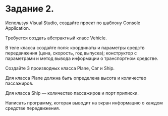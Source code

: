 # Задание 2. 

Используя Visual Studio, создайте проект по шаблону Console Application.

Требуется создать абстрактный класс Vehicle.

В теле класса создайте поля: координаты и параметры средств передвижения (цена, скорость, год выпуска); конструктор с параметрами и метод вывода информации о транспортном средстве.

Создайте 3 производных класса Plane, Саг и Ship.

Для класса Plane должна быть определена высота и количество пассажиров.

Для класса Ship — количество пассажиров и порт приписки.

Написать программу, которая выводит на экран информацию о каждом средстве передвижения.
